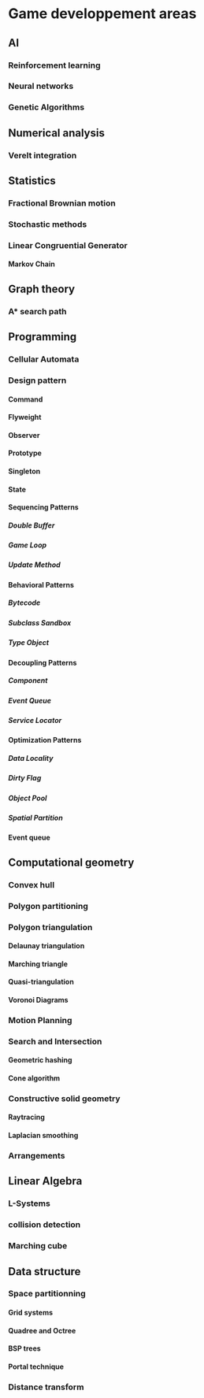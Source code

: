 # Game developpement areas

## AI

### Reinforcement learning

### Neural networks

### Genetic Algorithms

## Numerical analysis

### Verelt integration

## Statistics

### Fractional Brownian motion

### Stochastic methods

### Linear Congruential Generator

#### Markov Chain

## Graph theory

### A* search path

## Programming

### Cellular Automata

### Design pattern
#### Command
#### Flyweight
#### Observer
#### Prototype
#### Singleton
#### State
#### Sequencing Patterns
##### Double Buffer
##### Game Loop
##### Update Method
#### Behavioral Patterns
##### Bytecode
##### Subclass Sandbox
##### Type Object
#### Decoupling Patterns
##### Component
##### Event Queue
##### Service Locator
#### Optimization Patterns
##### Data Locality
##### Dirty Flag
##### Object Pool
##### Spatial Partition
#### Event queue

## Computational geometry

### Convex hull

### Polygon partitioning

### Polygon triangulation 
#### Delaunay triangulation
#### Marching triangle
#### Quasi-triangulation
#### Voronoi Diagrams

### Motion Planning

### Search and Intersection

#### Geometric hashing
#### Cone algorithm

### Constructive solid geometry
#### Raytracing
#### Laplacian smoothing

### Arrangements
 
## Linear Algebra
### L-Systems
### collision detection

### Marching cube

## Data structure

### Space partitionning

#### Grid systems
#### Quadree and Octree
#### BSP trees
#### Portal technique

### Distance transform
